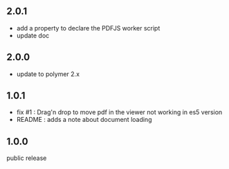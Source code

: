 ## 2.0.1

 - add a property to declare the PDFJS worker script
 - update doc 

## 2.0.0

 - update to polymer 2.x

## 1.0.1

 - fix #1 : Drag'n drop to move pdf in the viewer not working in es5 version
 - README : adds a note about document loading

## 1.0.0

public release
